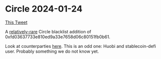 # Circle 2024-01-24

[This Tweet](https://twitter.com/ChainArgos/status/1749978858370277811)

A [relatively-rare](../blacklist/circle_vs_tether_blacklist.md) Circle blacklist addition of
0xfd03637733e810ed9a33e7658d06c80151fb0b61.

Look at counterparties [here](https://dashargos.chainargos.com/dashboards/57?To%20or%20From%20Address=0xfd03637733e810ed9a33e7658d06c80151fb0b61&Symbol=).
This is an odd one: Huobi and stablecoin-defi user.
Probably something we do not know yet.